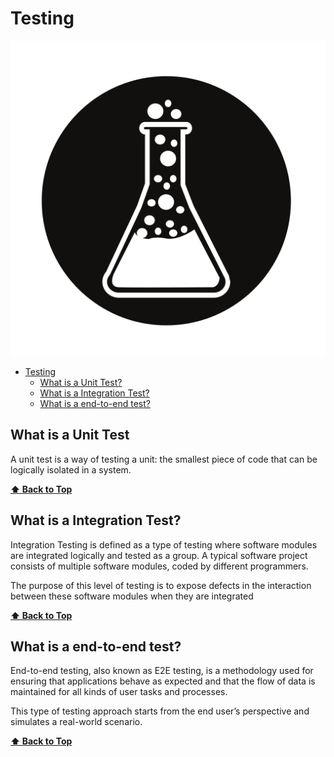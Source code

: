 # Testing

<link href="./ASSETS/STYLES.css" rel="stylesheet"></link>
<img src="./ASSETS/UNIT-TESTING.svg" alt="Typescript Logo" class="logo"></img>

- [Testing](#testing)
  - [What is a Unit Test?](#what-is-a-unit-test)
  - [What is a Integration Test?](#what-is-a-integration-test)
  - [What is a end-to-end test?](#what-is-a-end-to-end-test)

## What is a **Unit** Test

A unit test is a way of testing a unit: the smallest piece of code that can be logically isolated in a system.

**[⬆ Back to Top](#testing)**

## What is a **Integration** Test?

Integration Testing is defined as a type of testing where software modules are integrated logically and tested as a group. A typical software project consists of multiple software modules, coded by different programmers.

The purpose of this level of testing is to expose defects in the interaction between these software modules when they are integrated

**[⬆ Back to Top](#testing)**

## What is a **end-to-end** test?

End-to-end testing, also known as E2E testing, is a methodology used for ensuring that applications behave as expected and that the flow of data is maintained for all kinds of user tasks and processes.

This type of testing approach starts from the end user’s perspective and simulates a real-world scenario.

**[⬆ Back to Top](#testing)**
